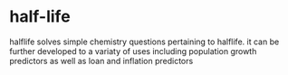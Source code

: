 # half-life

halflife solves simple chemistry questions pertaining to halflife. it can be further developed to a variaty of uses including population growth predictors as well as loan and inflation predictors
